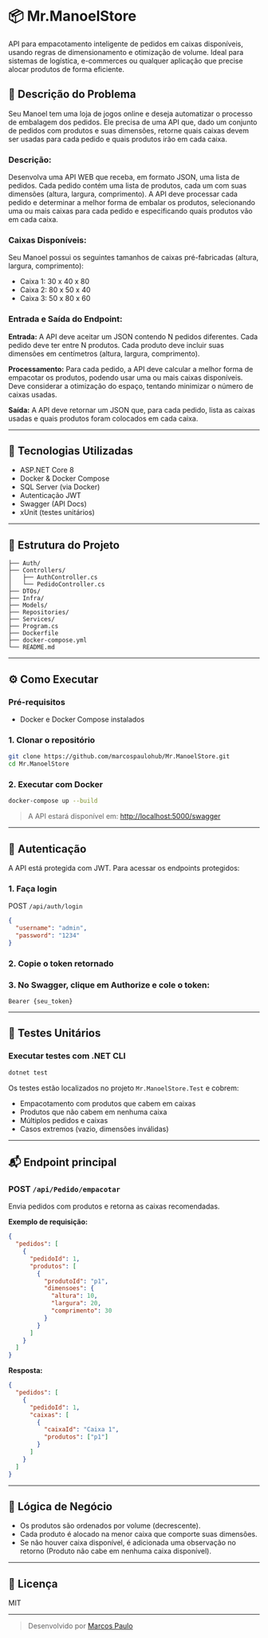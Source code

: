 # 📦 Mr.ManoelStore

API para empacotamento inteligente de pedidos em caixas disponíveis, usando regras de dimensionamento e otimização de volume. Ideal para sistemas de logística, e-commerces ou qualquer aplicação que precise alocar produtos de forma eficiente.

## 🧾 Descrição do Problema

Seu Manoel tem uma loja de jogos online e deseja automatizar o processo de embalagem dos pedidos. Ele precisa de uma API que, dado um conjunto de pedidos com produtos e suas dimensões, retorne quais caixas devem ser usadas para cada pedido e quais produtos irão em cada caixa.

### Descrição:

Desenvolva uma API WEB que receba, em formato JSON, uma lista de pedidos. Cada pedido contém uma lista de produtos, cada um com suas dimensões (altura, largura, comprimento). A API deve processar cada pedido e determinar a melhor forma de embalar os produtos, selecionando uma ou mais caixas para cada pedido e especificando quais produtos vão em cada caixa.

### Caixas Disponíveis:

Seu Manoel possui os seguintes tamanhos de caixas pré-fabricadas (altura, largura, comprimento):

- Caixa 1: 30 x 40 x 80
- Caixa 2: 80 x 50 x 40
- Caixa 3: 50 x 80 x 60

### Entrada e Saída do Endpoint:

**Entrada:** A API deve aceitar um JSON contendo N pedidos diferentes. Cada pedido deve ter entre N produtos. Cada produto deve incluir suas dimensões em centímetros (altura, largura, comprimento).

**Processamento:** Para cada pedido, a API deve calcular a melhor forma de empacotar os produtos, podendo usar uma ou mais caixas disponíveis. Deve considerar a otimização do espaço, tentando minimizar o número de caixas usadas.

**Saída:** A API deve retornar um JSON que, para cada pedido, lista as caixas usadas e quais produtos foram colocados em cada caixa.

---

## 🚀 Tecnologias Utilizadas

- ASP.NET Core 8
- Docker & Docker Compose
- SQL Server (via Docker)
- Autenticação JWT
- Swagger (API Docs)
- xUnit (testes unitários)

---

## 📁 Estrutura do Projeto

```
├── Auth/
├── Controllers/
│   ├── AuthController.cs
│   └── PedidoController.cs
├── DTOs/
├── Infra/
├── Models/
├── Repositories/
├── Services/
├── Program.cs
├── Dockerfile
├── docker-compose.yml
└── README.md
```

---

## ⚙️ Como Executar

### Pré-requisitos

- Docker e Docker Compose instalados

### 1. Clonar o repositório

```bash
git clone https://github.com/marcospaulohub/Mr.ManoelStore.git
cd Mr.ManoelStore
```

### 2. Executar com Docker

```bash
docker-compose up --build
```

> A API estará disponível em: [http://localhost:5000/swagger](http://localhost:5000/swagger)

---

## 🔐 Autenticação

A API está protegida com JWT. Para acessar os endpoints protegidos:

### 1. Faça login

POST `/api/auth/login`

```json
{
  "username": "admin",
  "password": "1234"
}
```

### 2. Copie o token retornado

### 3. No Swagger, clique em **Authorize** e cole o token:

```
Bearer {seu_token}
```

---

## 🧪 Testes Unitários

### Executar testes com .NET CLI

```bash
dotnet test
```

Os testes estão localizados no projeto `Mr.ManoelStore.Test` e cobrem:

- Empacotamento com produtos que cabem em caixas
- Produtos que não cabem em nenhuma caixa
- Múltiplos pedidos e caixas
- Casos extremos (vazio, dimensões inválidas)

---

## 📬 Endpoint principal

### POST `/api/Pedido/empacotar`

Envia pedidos com produtos e retorna as caixas recomendadas.

**Exemplo de requisição:**

```json
{
  "pedidos": [
    {
      "pedidoId": 1,
      "produtos": [
        {
          "produtoId": "p1",
          "dimensoes": {
            "altura": 10,
            "largura": 20,
            "comprimento": 30
          }
        }
      ]
    }
  ]
}
```

**Resposta:**

```json
{
  "pedidos": [
    {
      "pedidoId": 1,
      "caixas": [
        {
          "caixaId": "Caixa 1",
          "produtos": ["p1"]
        }
      ]
    }
  ]
}
```

---

## 🧠 Lógica de Negócio

- Os produtos são ordenados por volume (decrescente).
- Cada produto é alocado na menor caixa que comporte suas dimensões.
- Se não houver caixa disponível, é adicionada uma observação no retorno (Produto não cabe em nenhuma caixa disponível).

---

## 📄 Licença

MIT

---

> Desenvolvido por [Marcos Paulo](https://github.com/marcospaulohub)
